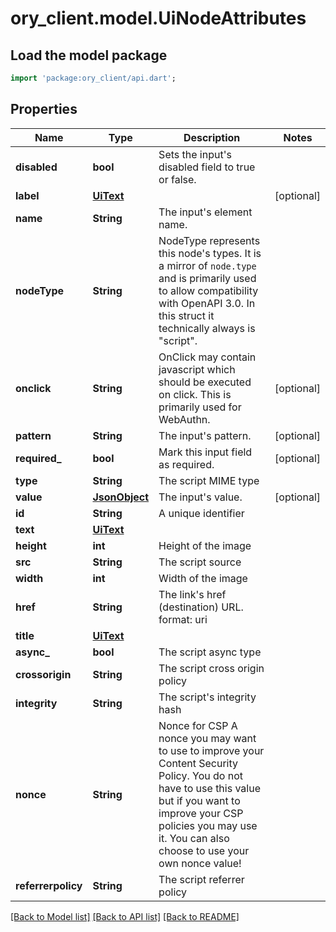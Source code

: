 # ory_client.model.UiNodeAttributes

## Load the model package
```dart
import 'package:ory_client/api.dart';
```

## Properties
Name | Type | Description | Notes
------------ | ------------- | ------------- | -------------
**disabled** | **bool** | Sets the input's disabled field to true or false. | 
**label** | [**UiText**](UiText.md) |  | [optional] 
**name** | **String** | The input's element name. | 
**nodeType** | **String** | NodeType represents this node's types. It is a mirror of `node.type` and is primarily used to allow compatibility with OpenAPI 3.0. In this struct it technically always is \"script\". | 
**onclick** | **String** | OnClick may contain javascript which should be executed on click. This is primarily used for WebAuthn. | [optional] 
**pattern** | **String** | The input's pattern. | [optional] 
**required_** | **bool** | Mark this input field as required. | [optional] 
**type** | **String** | The script MIME type | 
**value** | [**JsonObject**](.md) | The input's value. | [optional] 
**id** | **String** | A unique identifier | 
**text** | [**UiText**](UiText.md) |  | 
**height** | **int** | Height of the image | 
**src** | **String** | The script source | 
**width** | **int** | Width of the image | 
**href** | **String** | The link's href (destination) URL.  format: uri | 
**title** | [**UiText**](UiText.md) |  | 
**async_** | **bool** | The script async type | 
**crossorigin** | **String** | The script cross origin policy | 
**integrity** | **String** | The script's integrity hash | 
**nonce** | **String** | Nonce for CSP  A nonce you may want to use to improve your Content Security Policy. You do not have to use this value but if you want to improve your CSP policies you may use it. You can also choose to use your own nonce value! | 
**referrerpolicy** | **String** | The script referrer policy | 

[[Back to Model list]](../README.md#documentation-for-models) [[Back to API list]](../README.md#documentation-for-api-endpoints) [[Back to README]](../README.md)



